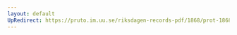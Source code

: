 ```yaml
---
layout: default
UpRedirect: https://pruto.im.uu.se/riksdagen-records-pdf/1868/prot-1868--fk--507/prot-1868--fk--507_037.pdf
---
```

